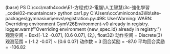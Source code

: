 (base) PS D:\ccc\math4code\E1-方程式\2-電腦\人工智慧\3c-強化學習\_code\02-mountaincar> python car1.py
C:\Users\ccc\miniconda3\lib\site-packages\gymnasium\envs\registration.py:498: UserWarning: WARN: Overriding environment GymV26Environment-v0 already in registry.
  logger.warn(f"Overriding environment {new_spec.id} already in registry.")
观测空间 = Box([-1.2  -0.07], [0.6  0.07], (2,), float32)
动作空间 = Discrete(3)
观测范围 = [-1.2  -0.07] ~ [0.6  0.07]
动作数 = 3
回合奖励 = -87.0
平均回合奖励 = -106.82
